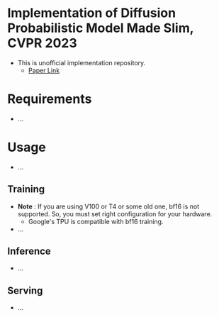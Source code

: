 # Implementation of Diffusion Probabilistic Model Made Slim, CVPR 2023
- This is unofficial implementation repository.
  - [Paper Link](https://openaccess.thecvf.com/content/CVPR2023/papers/Yang_Diffusion_Probabilistic_Model_Made_Slim_CVPR_2023_paper.pdf)
# Requirements
- ...
# Usage
- ...
## Training
- **Note** : If you are using V100 or T4 or some old one, bf16 is not supported. So, you must set right configuration for your hardware.
  - Google's TPU is compatible with bf16 training.
- ...
## Inference
- ...

## Serving
- ...